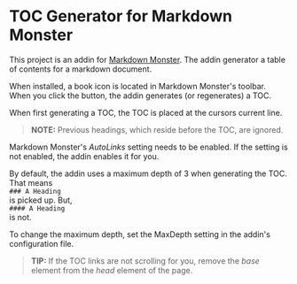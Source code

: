 # TOC Generator for Markdown Monster

This project is an addin for [Markdown Monster](https://markdownmonster.west-wind.com/). The addin generator a table of contents for a markdown document.

When installed, a book icon is located in Markdown Monster's toolbar.
When you click the button, the addin generates (or regenerates) a TOC.

When first generating a TOC, the TOC is placed at the cursors current line.

> **NOTE:** Previous headings, which reside before the TOC, are ignored.

Markdown Monster's *AutoLinks* setting needs to be enabled. If the setting is not enabled, the addin enables it for you.

By default, the addin uses a maximum depth of 3 when generating the TOC. That means  
`### A Heading`  
is picked up. But,  
`#### A Heading`  
is not.

To change the maximum depth, set the MaxDepth setting in the addin's configuration file.

> **TIP:** If the TOC links are not scrolling for you, remove the *base* element from the *head* element of the page. 

